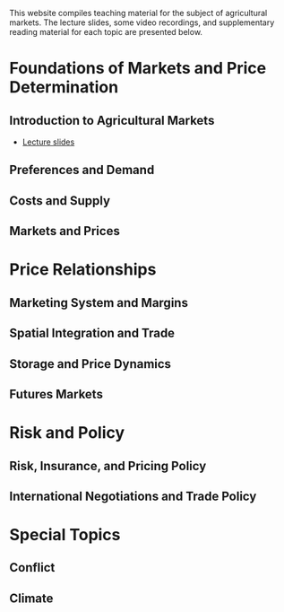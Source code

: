 This website compiles teaching material for the subject of agricultural markets. The lecture slides, some video recordings, and supplementary reading material for each topic are presented below.

# Foundations of Markets and Price Determination
## Introduction to Agricultural Markets
- [Lecture slides](https://davidubilava.com/agmarkets_slides/01-Intro.html)
## Preferences and Demand
## Costs and Supply
## Markets and Prices
# Price Relationships
## Marketing System and Margins
## Spatial Integration and Trade
## Storage and Price Dynamics
## Futures Markets
# Risk and Policy
## Risk, Insurance, and Pricing Policy
## International Negotiations and Trade Policy
# Special Topics
## Conflict
## Climate